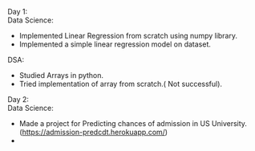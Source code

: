 
Day 1:  
Data Science:
- Implemented Linear Regression from scratch using numpy library.
- Implemented a simple linear regression model on dataset.
      
DSA:  
- Studied Arrays in python.
- Tried implementation of array from scratch.( Not successful).

Day 2:  
Data Science:  
- Made a project for Predicting chances of admission in US University.(https://admission-predcdt.herokuapp.com/)
- 
